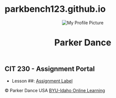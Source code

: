# parkbench123.github.io
<!DOCTYPE html>
<html lang="en-us">

<head>
    <meta charset="UTF-8">
    <meta name="viewport" content="width=device-width, initial-scale=1.0, maximum-scale=1">
    <meta http-equiv="X-UA-Compatible" content="ie=edge">
    <title>CIT 230 Assignment Portal | Parker Dance | BYU-Idaho</title>
</head>

<body>
    <header>
        <img src=" images/profile.jpg" alt="My Profile Picture">
        <h1>Parker Dance</h1>
    </header>
    <main>
        <h2> CIT 230 - Assignment Portal </h2>
        <ul>
            <li>Lesson ##: <a href="#">Assignment Label</a></li>
        </ul>
    </main>
    <footer>
        <p>&copy; Parker Dance USA <a href="http://www.byui.edu/online">BYU-Idaho Online Learning</a></p>
    </footer>
</body>

</html>